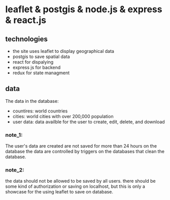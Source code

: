 # leaflet & postgis & node.js & express & react.js

## technologies
<ul>
  <li>the site uses leaflet to display geographical data </li>
  <li>postgis to save spatial data</li> 
  <li>react for dispalying </li>
  <li>express js for backend</li>
  <li>redux for state managment</li>
</ul>

## data

The data in the database: 
<ul>
  <li>countires: world countries</li>
  <li>cities: world cities with over 200,000 population</li>
  <li>user data: data availble for the user to create, edit, delete, and download</li>
</ul>

### note_1:
The user's data are created are not saved for more than 24 hours on the database
the data are controlled by triggers on the databases that clean the database. 

### note_2:
the data should not be allowed to be saved by all users.
there should be some kind of authorization or saving on localhost, but this is only a showcase for the using leaflet to save on database.
